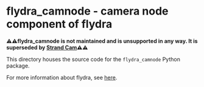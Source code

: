 # flydra_camnode - camera node component of flydra

**⚠️⚠️flydra_camnode is not maintained and is unsupported in any way. It is superseded by [Strand Cam](https://strawlab.org/strand-cam)⚠️⚠️**

This directory houses the source code for the `flydra_camnode` Python package.

For more information about flydra, see [here](https://github.com/strawlab/flydra).
